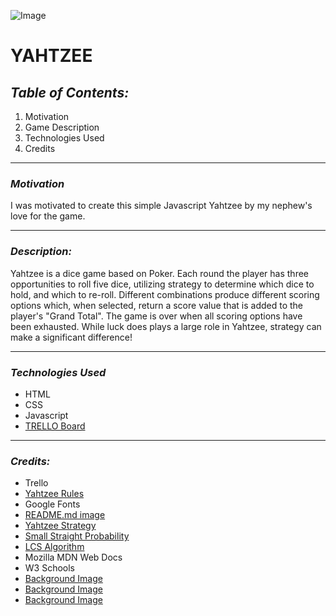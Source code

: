 
![Image](https://play-lh.googleusercontent.com/kLiKCprLfkZnaJ4fh3jevhE9TZJ8Nogngl1BgF8aBnxSnsp1sBvTKP6jfd8CykjMUVA)
# **YAHTZEE**
## ***Table of Contents:***
1) Motivation
2) Game Description
3) Technologies Used
4) Credits
***
### ***Motivation***
I was motivated to create this simple Javascript Yahtzee by my nephew's love for the game.
***
### ***Description:*** 
Yahtzee is a dice game based on Poker. Each round the player has three opportunities to roll five dice, utilizing strategy to determine which dice to hold, and which to re-roll. Different combinations produce different scoring options which, when selected, return a score value that is added to the player's "Grand Total". The game is over when all scoring options have been exhausted. While luck does plays a large role in Yahtzee, strategy can make a significant difference!
***
### ***Technologies Used***
* HTML 
* CSS
* Javascript
* [TRELLO Board](https://trello.com/b/0RsgbhGu/yahtzee)
***
### ***Credits:***
* Trello
* [Yahtzee Rules](https://www.dicegamedepot.com/yahtzee-rules/)
* Google Fonts
* [README.md image](https://play-lh.googleusercontent.com/kLiKCprLfkZnaJ4fh3jevhE9TZJ8Nogngl1BgF8aBnxSnsp1sBvTKP6jfd8CykjMUVA)
* [Yahtzee Strategy](http://pi.math.cornell.edu/~mec/2006-2007/Probability/Yahtzee.htm#:~:text=Yahtzee%20is%20a%20dice%20game,strategy%20makes%20a%20significant%20difference.)
* [Small Straight Probability](https://www.thoughtco.com/single-roll-small-straight-probability-yahtzee-3126293)
* [LCS Algorithm](https://learnersbucket.com/examples/algorithms/longest-consecutive-sequence/)
* Mozilla MDN Web Docs
* W3 Schools
* [Background Image](https://trumpwallpapers.com/dice-wallpapers/)
* [Background Image](https://swall.teahub.io/photos/small/36-363044_wallpaper-71648-data-src-dice-wallpaper-for-phones.jpg)
* [Background Image](https://wallpaperset.com/dice-wallpaper)
